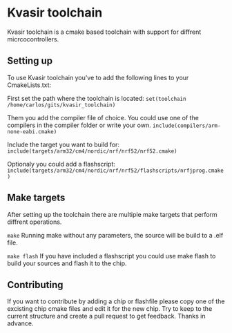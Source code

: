 # Kvasir toolchain

Kvasir toolchain is a cmake based toolchain with support for diffrent micrcocontrollers. 

## Setting up
To use Kvasir toolchain you've to add the following lines to your CmakeLists.txt:

First set the path where the toolchain is located:
`set(toolchain /home/carlos/gits/kvasir_toolchain)`

Them you add the compiler file of choice. You could use one of the compilers in the compiler folder or write your own.
`include(compilers/arm-none-eabi.cmake)`

Include the target you want to build for:
`include(targets/arm32/cm4/nordic/nrf/nrf52/nrf52.cmake)`

Optionaly you could add a flashscript:
`include(targets/arm32/cm4/nordic/nrf/nrf52/flashscripts/nrfjprog.cmake)`

## Make targets
After setting up the toolchain there are multiple make targets that perform diffrent operations.

`make`
Running make without any parameters, the source will be build to a .elf file. 

`make flash`
If you have included a flashscript you could use make flash to build your sources and flash it to the chip.

## Contributing
If you want to contribute by adding a chip or flashfile please copy one of the excisting chip cmake files and edit it for the new chip. Try to keep to the current structure and create a pull request to get feedback. Thanks in advance.
